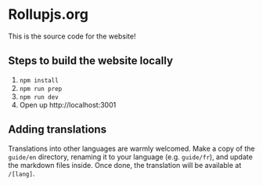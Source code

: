 # Rollupjs.org

This is the source code for the website!

## Steps to build the website locally

1. `npm install`
2. `npm run prep`
3. `npm run dev`
4. Open up http://localhost:3001


## Adding translations

Translations into other languages are warmly welcomed. Make a copy of the `guide/en` directory, renaming it to your language (e.g. `guide/fr`), and update the markdown files inside. Once done, the translation will be available at `/[lang]`.